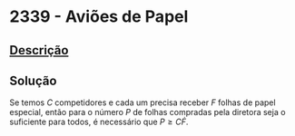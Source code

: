 # 2339 - Aviões de Papel

## [Descrição](https://www.beecrowd.com.br/judge/pt/problems/view/2339)

## Solução

Se temos $C$ competidores e cada um precisa receber $F$ folhas de papel especial, então para o número $P$ de folhas compradas pela diretora seja o suficiente para todos, é necessário que $P \geq C \dot F$.